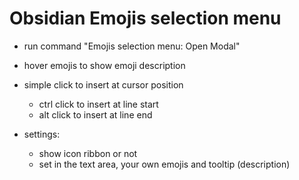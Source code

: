# Obsidian Emojis selection menu

- run command "Emojis selection menu: Open Modal"
- hover emojis to show emoji description
- simple click to insert at cursor position
    - ctrl click to insert at line start
    - alt click to insert at line end

- settings: 
    - show icon ribbon or not
    - set in the text area, your own emojis and tooltip (description)